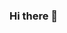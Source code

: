 ### Hi there 👋

<!--
**Mrob3423/Mrob3423** is a ✨ _special_ ✨ repository because its `README.md` (this file) appears on your GitHub profile.

Here are some ideas to get you started:

- 🔭 I’m currently working on ... Tax and irs 
- 🌱 I’m currently learning ... 
- 👯 I’m looking to collaborate on ...
- 🤔 I’m looking for help with ...my account to get it deposited 
- 💬 Ask me about ... it
- 📫 How to reach me: ... 
- 😄 Pronouns: ...
- ⚡ Fun fact: ...
-->
